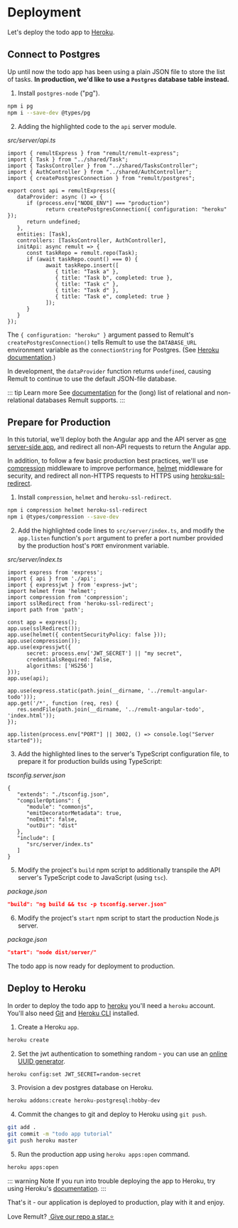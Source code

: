 # Deployment

Let's deploy the todo app to [Heroku](https://www.heroku.com/).

## Connect to Postgres
Up until now the todo app has been using a plain JSON file to store the list of tasks. **In production, we'd like to use a `Postgres` database table instead.**

1. Install `postgres-node` ("pg").

```sh
npm i pg
npm i --save-dev @types/pg
```

2. Adding the highlighted code to the `api` server module.

*src/server/api.ts*
```ts{5,8-12}
import { remultExpress } from "remult/remult-express";
import { Task } from "../shared/Task";
import { TasksController } from "../shared/TasksController";
import { AuthController } from "../shared/AuthController";
import { createPostgresConnection } from "remult/postgres";

export const api = remultExpress({
   dataProvider: async () => {
      if (process.env["NODE_ENV"] === "production")
            return createPostgresConnection({ configuration: "heroku" });
      return undefined;
   },
   entities: [Task],
   controllers: [TasksController, AuthController],
   initApi: async remult => {
      const taskRepo = remult.repo(Task);
      if (await taskRepo.count() === 0) {
            await taskRepo.insert([
               { title: "Task a" },
               { title: "Task b", completed: true },
               { title: "Task c" },
               { title: "Task d" },
               { title: "Task e", completed: true }
            ]);
      }
   }
});
```

The `{ configuration: "heroku" }` argument passed to Remult's `createPostgresConnection()` tells Remult to use the `DATABASE_URL` environment variable as the `connectionString` for Postgres. (See [Heroku documentation](https://devcenter.heroku.com/articles/connecting-heroku-postgres#connecting-in-node-js).)

In development, the `dataProvider` function returns `undefined`, causing Remult to continue to use the default JSON-file database.

::: tip Learn more
See [documentation](../../docs/databases.md) for the (long) list of relational and non-relational databases Remult supports.
:::

## Prepare for Production

In this tutorial, we'll deploy both the Angular app and the API server as [one server-side app](https://create-react-app.dev/docs/deployment/#other-solutions), and redirect all non-API requests to return the Angular app.

In addition, to follow a few basic production best practices, we'll use [compression](https://www.npmjs.com/package/compression) middleware to improve performance, [helmet](https://www.npmjs.com/package/helmet) middleware for security, and redirect all non-HTTPS requests to HTTPS using [heroku-ssl-redirect](https://www.npmjs.com/package/heroku-ssl-redirect).

1. Install `compression`, `helmet` and `heroku-ssl-redirect`.

```sh
npm i compression helmet heroku-ssl-redirect
npm i @types/compression --save-dev
```

2. Add the highlighted code lines to `src/server/index.ts`, and modify the `app.listen` function's `port` argument to prefer a port number provided by the production host's `PORT` environment variable.

*src/server/index.ts*
```ts{4-7,10-12,20-23,25}
import express from 'express';
import { api } from './api';
import { expressjwt } from 'express-jwt';
import helmet from 'helmet';
import compression from 'compression';
import sslRedirect from 'heroku-ssl-redirect';
import path from 'path';

const app = express();
app.use(sslRedirect());
app.use(helmet({ contentSecurityPolicy: false }));
app.use(compression());
app.use(expressjwt({
      secret: process.env['JWT_SECRET'] || "my secret",
      credentialsRequired: false,
      algorithms: ['HS256']
}));
app.use(api);

app.use(express.static(path.join(__dirname, '../remult-angular-todo')));
app.get('/*', function (req, res) {
   res.sendFile(path.join(__dirname, '../remult-angular-todo', 'index.html'));
});

app.listen(process.env["PORT"] || 3002, () => console.log("Server started"));
```

3. Add the highlighted lines to the server's TypeScript configuration file, to prepare it for production builds using TypeScript:

*tsconfig.server.json*
```json{6-11}
{
   "extends": "./tsconfig.json",
   "compilerOptions": {
      "module": "commonjs",
      "emitDecoratorMetadata": true,
      "noEmit": false,
      "outDir": "dist"
   },
   "include": [
      "src/server/index.ts"
   ]
}
```

5. Modify the project's `build` npm script to additionally transpile the API server's TypeScript code to JavaScript (using `tsc`).

*package.json*
```json
"build": "ng build && tsc -p tsconfig.server.json"
```

6. Modify the project's `start` npm script to start the production Node.js server.

*package.json*
```json
"start": "node dist/server/"
```

The todo app is now ready for deployment to production.

## Deploy to Heroku

In order to deploy the todo app to [heroku](https://www.heroku.com/) you'll need a `heroku` account. You'll also need [Git](https://git-scm.com/book/en/v2/Getting-Started-Installing-Git) and [Heroku CLI](https://devcenter.heroku.com/articles/heroku-cli#download-and-install) installed.

1. Create a Heroku `app`.

```sh
heroku create
```

2. Set the jwt authentication to something random - you can use an [online UUID generator](https://www.uuidgenerator.net/).

```sh
heroku config:set JWT_SECRET=random-secret
```

3. Provision a dev postgres database on Heroku.

```sh
heroku addons:create heroku-postgresql:hobby-dev
```

4. Commit the changes to git and deploy to Heroku using `git push`.

```sh
git add .
git commit -m "todo app tutorial"
git push heroku master
```

5. Run the production app using `heroku apps:open` command.

```sh
heroku apps:open
```

::: warning Note
If you run into trouble deploying the app to Heroku, try using Heroku's [documentation](https://devcenter.heroku.com/articles/git).
:::

That's it - our application is deployed to production, play with it and enjoy.

Love Remult?&nbsp;<a href="https://github.com/remult/remult" target="_blank" rel="noopener"> Give our repo a star.⭐</a>